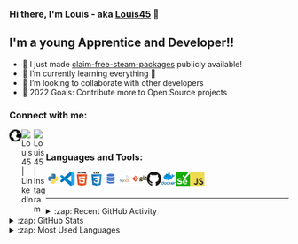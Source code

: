 ### Hi there, I'm Louis - aka [Louis45][website] 👋 

## I'm a young Apprentice and Developer!!

- 🔭 I just made [claim-free-steam-packages](https://github.com/Luois45/claim-free-steam-packages) publicly available!
- 🌱 I’m currently learning everything 🤣
- 👯 I’m looking to collaborate with other developers
- 🥅 2022 Goals: Contribute more to Open Source projects

### Connect with me:

[<img align="left" alt="linktree.louis45.de" width="22px" src="https://raw.githubusercontent.com/iconic/open-iconic/master/svg/globe.svg" />][website]
[<img align="left" alt="Louis45 | LinkedIn" width="22px" src="https://cdn.jsdelivr.net/npm/simple-icons@v3/icons/linkedin.svg" />][linkedin]
[<img align="left" alt="Louis45 | Instagram" width="22px" src="https://cdn.jsdelivr.net/npm/simple-icons@v3/icons/instagram.svg" />][instagram]

<br />

### Languages and Tools:

[<img align="left" alt="Python" width="26px" src="https://raw.githubusercontent.com/github/explore/80688e429a7d4ef2fca1e82350fe8e3517d3494d/topics/python/python.png" />](https://github.com/topics/python)
[<img align="left" alt="Visual Studio Code" width="26px" src="https://raw.githubusercontent.com/github/explore/bbd48b997e8d0bef63f676eca4da5e1f76487b56/topics/visual-studio-code/visual-studio-code.png" />](https://github.com/topics/visual-studio-code)
[<img align="left" alt="HTML" width="26px" src="https://raw.githubusercontent.com/github/explore/80688e429a7d4ef2fca1e82350fe8e3517d3494d/topics/html/html.png" />](https://github.com/topics/html)
[<img align="left" alt="CSS" width="26px" src="https://raw.githubusercontent.com/github/explore/80688e429a7d4ef2fca1e82350fe8e3517d3494d/topics/css/css.png" />](https://github.com/topics/css)
[<img align="left" alt="SQL" width="26px" src="https://raw.githubusercontent.com/github/explore/80688e429a7d4ef2fca1e82350fe8e3517d3494d/topics/sql/sql.png" />](https://github.com/topics/sql)
[<img align="left" alt="MySQL" width="26px" src="https://raw.githubusercontent.com/github/explore/80688e429a7d4ef2fca1e82350fe8e3517d3494d/topics/mysql/mysql.png" />](https://github.com/topics/mysql)
[<img align="left" alt="Git" width="26px" src="https://raw.githubusercontent.com/github/explore/80688e429a7d4ef2fca1e82350fe8e3517d3494d/topics/git/git.png" />](https://github.com/topics/git)
[<img align="left" alt="GitHub" width="26px" src="https://raw.githubusercontent.com/github/explore/78df643247d429f6cc873026c0622819ad797942/topics/github/github.png" />](https://github.com/topics/github)
[<img align="left" alt="GitHub" width="26px" src="https://raw.githubusercontent.com/github/explore/80688e429a7d4ef2fca1e82350fe8e3517d3494d/topics/docker/docker.png" />](https://github.com/topics/docker)
[<img align="left" alt="Selenium" width="26px" src="https://raw.githubusercontent.com/github/explore/6c7084bb772f6fabaae377f5ae4a607594234ee6/topics/selenium/selenium.png" />](https://github.com/topics/selenium)
[<img align="left" alt="JavaScript" width="26px" src="https://raw.githubusercontent.com/github/explore/80688e429a7d4ef2fca1e82350fe8e3517d3494d/topics/javascript/javascript.png" />](https://github.com/topics/javascript)

<br />
<br />

---

<details>
  <summary>:zap: Recent GitHub Activity</summary>
  
<!--START_SECTION:activity-->
1. 🎉 Merged PR [#37](https://github.com/Luois45/DiscordShopBot/pull/37) in [Luois45/DiscordShopBot](https://github.com/Luois45/DiscordShopBot)
2. 🗣 Commented on [#37](https://github.com/Luois45/DiscordShopBot/issues/37) in [Luois45/DiscordShopBot](https://github.com/Luois45/DiscordShopBot)
3. 🗣 Commented on [#170](https://github.com/Luois45/claim-free-steam-packages/issues/170) in [Luois45/claim-free-steam-packages](https://github.com/Luois45/claim-free-steam-packages)
4. 🗣 Commented on [#170](https://github.com/Luois45/claim-free-steam-packages/issues/170) in [Luois45/claim-free-steam-packages](https://github.com/Luois45/claim-free-steam-packages)
5. ❗️ Closed issue [#171](https://github.com/Luois45/claim-free-steam-packages/issues/171) in [Luois45/claim-free-steam-packages](https://github.com/Luois45/claim-free-steam-packages)
6. 🗣 Commented on [#171](https://github.com/Luois45/claim-free-steam-packages/issues/171) in [Luois45/claim-free-steam-packages](https://github.com/Luois45/claim-free-steam-packages)
7. 💪 Opened PR [#212](https://github.com/SlimeVR/SlimeVR-Tracker-ESP/pull/212) in [SlimeVR/SlimeVR-Tracker-ESP](https://github.com/SlimeVR/SlimeVR-Tracker-ESP)
8. 🎉 Merged PR [#169](https://github.com/Luois45/claim-free-steam-packages/pull/169) in [Luois45/claim-free-steam-packages](https://github.com/Luois45/claim-free-steam-packages)
9. ❗️ Closed issue [#167](https://github.com/Luois45/claim-free-steam-packages/issues/167) in [Luois45/claim-free-steam-packages](https://github.com/Luois45/claim-free-steam-packages)
10. 🎉 Merged PR [#165](https://github.com/Luois45/claim-free-steam-packages/pull/165) in [Luois45/claim-free-steam-packages](https://github.com/Luois45/claim-free-steam-packages)
<!--END_SECTION:activity-->
  
</details>

<details>
  <summary>:zap: GitHub Stats</summary>
  <a href="https://github.com/Luois45?tab=repositories">
    <img align="center" alt="Louis45's GitHub Stats" src="https://github-readme-stats.vercel.app/api?username=Luois45&count_private=true&theme=tokyonight&show_icons=true" />
  </a>
</details>

<details>
  <summary>:zap: Most Used Languages</summary>
  <a href="https://github.com/Luois45?tab=repositories">
    <img align="center" alt="Louis45's Most Used Languages" src="https://github-readme-stats.vercel.app/api/top-langs/?username=Luois45&count_private=true&theme=tokyonight&layout=compact" />
  </a>
</details>

[website]: https://linktree.louis45.de/
[instagram]: https://rebrand.ly/instagram-45
[linkedin]: https://rebrand.ly/linkedin-45
